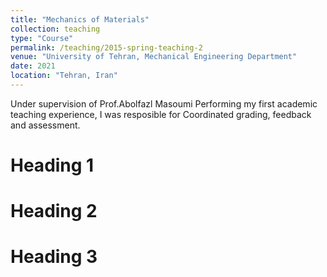 ```yaml
---
title: "Mechanics of Materials"
collection: teaching
type: "Course"
permalink: /teaching/2015-spring-teaching-2
venue: "University of Tehran, Mechanical Engineering Department"
date: 2021
location: "Tehran, Iran"
---
```

Under supervision of Prof.Abolfazl Masoumi
Performing my first academic teaching experience, I was resposible for Coordinated grading, feedback and assessment.

Heading 1
======


Heading 2
======

Heading 3
======
